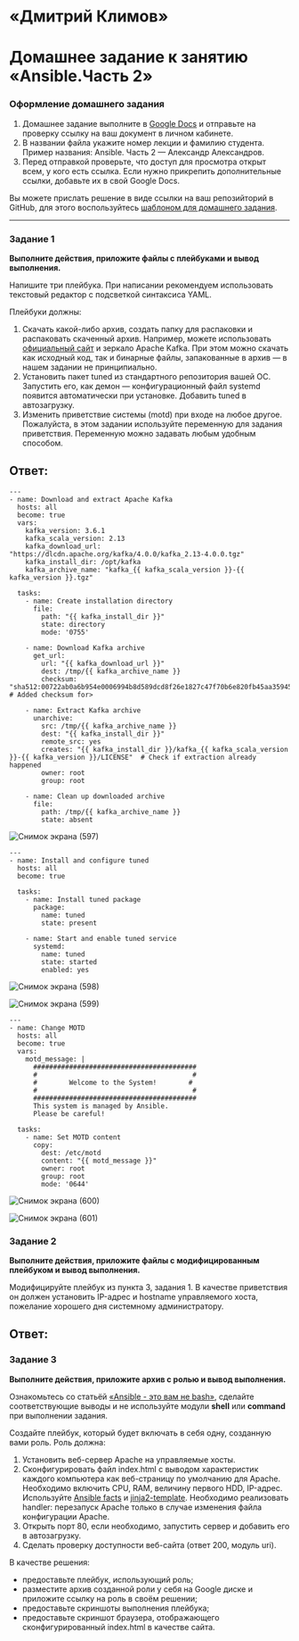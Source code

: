 # «Дмитрий Климов»

# Домашнее задание к занятию «Ansible.Часть 2»

### Оформление домашнего задания

1. Домашнее задание выполните в [Google Docs](https://docs.google.com/) и отправьте на проверку ссылку на ваш документ в личном кабинете.  
1. В названии файла укажите номер лекции и фамилию студента. Пример названия:  Ansible. Часть 2 — Александр Александров.
1. Перед отправкой проверьте, что доступ для просмотра открыт всем, у кого есть ссылка. Если нужно прикрепить дополнительные ссылки, добавьте их в свой Google Docs.

Вы можете прислать решение в виде ссылки на ваш репозийторий в GitHub, для этого воспользуйтесь [шаблоном для домашнего задания](https://github.com/netology-code/sys-pattern-homework).

---

### Задание 1

**Выполните действия, приложите файлы с плейбуками и вывод выполнения.**

Напишите три плейбука. При написании рекомендуем использовать текстовый редактор с подсветкой синтаксиса YAML.

Плейбуки должны: 

1. Скачать какой-либо архив, создать папку для распаковки и распаковать скаченный архив. Например, можете использовать [официальный сайт](https://kafka.apache.org/downloads) и зеркало Apache Kafka. При этом можно скачать как исходный код, так и бинарные файлы, запакованные в архив — в нашем задании не принципиально.
2. Установить пакет tuned из стандартного репозитория вашей ОС. Запустить его, как демон — конфигурационный файл systemd появится автоматически при установке. Добавить tuned в автозагрузку.
3. Изменить приветствие системы (motd) при входе на любое другое. Пожалуйста, в этом задании используйте переменную для задания приветствия. Переменную можно задавать любым удобным способом.

## Ответ:
```
---
- name: Download and extract Apache Kafka
  hosts: all
  become: true
  vars:
    kafka_version: 3.6.1
    kafka_scala_version: 2.13
    kafka_download_url: "https://dlcdn.apache.org/kafka/4.0.0/kafka_2.13-4.0.0.tgz"
    kafka_install_dir: /opt/kafka
    kafka_archive_name: "kafka_{{ kafka_scala_version }}-{{ kafka_version }}.tgz"

  tasks:
    - name: Create installation directory
      file:
        path: "{{ kafka_install_dir }}"
        state: directory
        mode: '0755'

    - name: Download Kafka archive
      get_url:
        url: "{{ kafka_download_url }}"
        dest: /tmp/{{ kafka_archive_name }}
        checksum: "sha512:00722ab0a6b954e0006994b8d589dcd8f26e1827c47f70b6e820fb45aa35945c19163b0f188caf0caf976c11f7ab005fd368c54e5851e899d2de687a804a5eb9"  # Added checksum for>

    - name: Extract Kafka archive
      unarchive:
        src: /tmp/{{ kafka_archive_name }}
        dest: "{{ kafka_install_dir }}"
        remote_src: yes
        creates: "{{ kafka_install_dir }}/kafka_{{ kafka_scala_version }}-{{ kafka_version }}/LICENSE"  # Check if extraction already happened
        owner: root
        group: root

    - name: Clean up downloaded archive
      file:
        path: /tmp/{{ kafka_archive_name }}
        state: absent
```
![Снимок экрана (597)](https://github.com/user-attachments/assets/ef74af3d-0724-4540-9612-8e720e93c09e)

```
---
- name: Install and configure tuned
  hosts: all
  become: true

  tasks:
    - name: Install tuned package
      package:
        name: tuned
        state: present

    - name: Start and enable tuned service
      systemd:
        name: tuned
        state: started
        enabled: yes
```
![Снимок экрана (598)](https://github.com/user-attachments/assets/d41aa3db-edb6-4740-890f-ade3264133d3)

![Снимок экрана (599)](https://github.com/user-attachments/assets/2f29dcf7-766a-483a-9dec-2508d7bba5b7)

```
---
- name: Change MOTD
  hosts: all
  become: true
  vars:
    motd_message: |
      #########################################
      #                                       #
      #        Welcome to the System!        #
      #                                       #
      #########################################
      This system is managed by Ansible.
      Please be careful!

  tasks:
    - name: Set MOTD content
      copy:
        dest: /etc/motd
        content: "{{ motd_message }}"
        owner: root
        group: root
        mode: '0644'
```

![Снимок экрана (600)](https://github.com/user-attachments/assets/6db5eb50-f07f-43a1-8aaf-3367ca054ca1)

![Снимок экрана (601)](https://github.com/user-attachments/assets/7e4b73ec-1f2c-4e20-ac55-049abe7fe0ea)



### Задание 2

**Выполните действия, приложите файлы с модифицированным плейбуком и вывод выполнения.** 

Модифицируйте плейбук из пункта 3, задания 1. В качестве приветствия он должен установить IP-адрес и hostname управляемого хоста, пожелание хорошего дня системному администратору. 

## Ответ:

### Задание 3

**Выполните действия, приложите архив с ролью и вывод выполнения.**

Ознакомьтесь со статьёй [«Ansible - это вам не bash»](https://habr.com/ru/post/494738/), сделайте соответствующие выводы и не используйте модули **shell** или **command** при выполнении задания.

Создайте плейбук, который будет включать в себя одну, созданную вами роль. Роль должна:

1. Установить веб-сервер Apache на управляемые хосты.
2. Сконфигурировать файл index.html c выводом характеристик каждого компьютера как веб-страницу по умолчанию для Apache. Необходимо включить CPU, RAM, величину первого HDD, IP-адрес.
Используйте [Ansible facts](https://docs.ansible.com/ansible/latest/playbook_guide/playbooks_vars_facts.html) и [jinja2-template](https://linuxways.net/centos/how-to-use-the-jinja2-template-in-ansible/). Необходимо реализовать handler: перезапуск Apache только в случае изменения файла конфигурации Apache.
4. Открыть порт 80, если необходимо, запустить сервер и добавить его в автозагрузку.
5. Сделать проверку доступности веб-сайта (ответ 200, модуль uri).

В качестве решения:
- предоставьте плейбук, использующий роль;
- разместите архив созданной роли у себя на Google диске и приложите ссылку на роль в своём решении;
- предоставьте скриншоты выполнения плейбука;
- предоставьте скриншот браузера, отображающего сконфигурированный index.html в качестве сайта.



